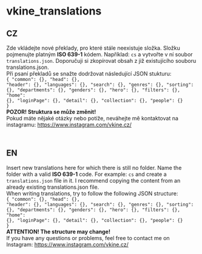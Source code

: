 # vkine_translations
## <b>CZ</b><br>
Zde vkládejte nové překlady, pro které stále neexistuje složka. Složku pojmenujte platným <b>ISO 639-1</b> kódem. 
Například: <code>cs</code> a vytvořte v ní soubor <code>translations.json</code>. Doporučuji si zkopírovat obsah z již existujícího souboru translations.json. <br>Při psaní překladů se snažte dodržovat následující JSON stukturu:<br>
<code>{
   "common": {},
   "head": {},
   "header": {},
   "languages": {},
   "search": {},
   "genres": {},
   "sorting": {},
   "departments": {},
   "genders": {},
   "hero": {},
   "filters": {},
   "home": {},
   "loginPage": {},
   "detail": {},
   "collection": {},
   "people": {}
 }</code>
<br><b>POZOR! Struktura se může změnit!</b><br>
Pokud máte nějaké otázky nebo potíže, neváhejte mě kontaktovat na instagramu: https://www.instagram.com/vkine.cz/

## <br><b>EN</b><br>
Insert new translations here for which there is still no folder. Name the folder with a valid <b>ISO 639-1</b> code.
For example: <code>cs</code> and create a <code>translations.json</code> file in it. I recommend copying the content from an already existing translations.json file. <br>When writing translations, try to follow the following JSON structure:<br>
<code>{
   "common": {},
   "head": {},
   "header": {},
   "languages": {},
   "search": {},
   "genres": {},
   "sorting": {},
   "departments": {},
   "genders": {},
   "hero": {},
   "filters": {},
   "home": {},
   "loginPage": {},
   "detail": {},
   "collection": {},
   "people": {}
 }</code>
<br><b>ATTENTION! The structure may change!</b><br>
If you have any questions or problems, feel free to contact me on Instagram: https://www.instagram.com/vkine.cz/
